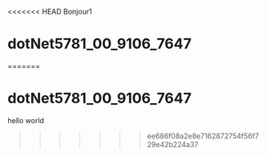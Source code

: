 <<<<<<< HEAD
Bonjour1


# dotNet5781_00_9106_7647
=======

# dotNet5781_00_9106_7647
hello world
>>>>>>> ee686f08a2e8e7162872754f56f729e42b224a37
